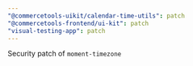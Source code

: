 ```yaml
---
"@commercetools-uikit/calendar-time-utils": patch
"@commercetools-frontend/ui-kit": patch
"visual-testing-app": patch
---
```


Security patch of `moment-timezone`
